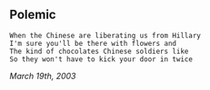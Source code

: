 ## Polemic

    When the Chinese are liberating us from Hillary
    I'm sure you'll be there with flowers and
    The kind of chocolates Chinese soldiers like
    So they won't have to kick your door in twice

*March 19th, 2003*
